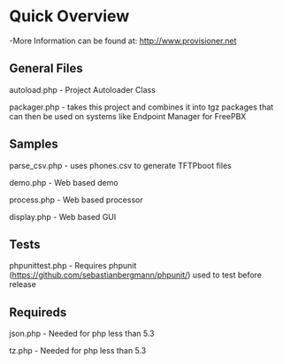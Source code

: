 # Quick Overview
-More Information can be found at: http://www.provisioner.net

## General Files
autoload.php - Project Autoloader Class

packager.php - takes this project and combines it into tgz packages that can then be used on systems like Endpoint Manager for FreePBX

## Samples
parse_csv.php - uses phones.csv to generate TFTPboot files

demo.php - Web based demo

process.php - Web based processor

display.php - Web based GUI

## Tests
phpunittest.php - Requires phpunit (https://github.com/sebastianbergmann/phpunit/) used to test before release

## Requireds
json.php - Needed for php less than 5.3

tz.php - Needed for php less than 5.3